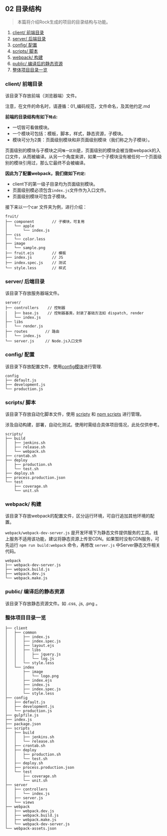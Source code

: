 ## 02 目录结构

> 本篇将介绍Rock生成的项目的目录结构与功能。

1. <a href="#client/ 前端目录">client/ 前端目录</a>
2. <a href="#server/ 后端目录">server/ 后端目录</a>
3. <a href="#config/ 配置webpack/ 构建">config/ 配置</a>
4. <a href="#scripts/ 脚本">scripts/ 脚本</a>
5. <a href="#webpack/ 构建">webpack/ 构建</a>
6. <a href="#public/ 编译后的静态资源">public/ 编译后的静态资源</a>
4. <a href="#整体项目目录一览">整体项目目录一览</a>

### <a name="client/ 前端目录">client/ 前端目录</a>
该目录下存放前端（浏览器端）文件。

注意，在文件的命名时，请遵循：01_编码规范，文件命名，及其他约定.md

**前端的目录结构有如下`特点`:**

* 一切皆可看做模块。
* 一个模块可包括：模板，脚本，样式，静态资源，子模块。
* 模块可分为2类：页面级别模块和非页面级别模块（我们称之为子模块）。

页面级别的模块与子模块之间`唯一区别`是，页面级别的模块会被当做webpack的入口文件，从而被编译。从另一个角度来讲，如果一个子模块没有被任何一个页面级别的模块引用过，那么它最终不会被编译。

**因此为了配置webpack，我们做如下`约定`:**

* client下的第一级子目录均为页面级别模块。
* 页面级别模必须包含`index.js`文件作为入口文件。
* 页面级别模块可包含子模块。

接下来以一个car 文件夹为例，进行介绍：

    fruit/
    ├── component        // 子模块，可复用
    │   └── apple
    │       └── index.js
    ├── css
    │   └── color.less
    ├── image
    │   └── sample.png
    ├── fruit.ejs        // 模板
    ├── index.js         // JS
    ├── index.spec.js    // 测试
    └── style.less       // 样式

### <a name="server/ 后端目录">server/ 后端目录</a>
该目录下存放服务器端文件。

    server/
    ├── controllers    // 控制器
    │   ├── base.js    // 控制器基类，封装了基础方法如 dispatch, render
    │   └── index.js
    ├── libs
    │   └── render.js
    ├── routes        // 路由
    │   └── index.js
    └── server.js     // Node.js入口文件

### <a name="config/ 配置">config/ 配置</a>
该目录下存放配置文件，使用[config模块](https://github.com/typesafehub/config)进行管理.

    config
    ├── default.js
    ├── development.js
    └── production.js

### <a name="scripts/ 脚本">scripts/ 脚本</a>
该目录下存放自动化脚本文件，使用 [scripty](https://github.com/testdouble/scripty) 和 [npm scripts](https://docs.npmjs.com/misc/scripts) 进行管理。

涉及自动构建，部署，自动化测试。使用时需结合具体项目情况，此处仅供参考。

    scripts/
    ├── build
    │   ├── jenkins.sh
    │   ├── release.sh
    │   └── webpack.sh
    ├── crontab.sh
    ├── deploy
    │   ├── production.sh
    │   └── test.sh
    ├── deploy.sh
    ├── process.production.json
    └── test
        ├── coverage.sh
        └── unit.sh

### <a name="webpack/ 构建">webpack/ 构建</a>
该目录下存放webpack的配置文件，区分运行环境，可自行追加其他环境的配置。

`webpack/webpack-dev-server.js` 是开发环境下为静态文件提供服务的工具。线上服务不适用该功能，建议将静态资源上传至CDN。如果暂时没有CDN服务，可先运行 `npm run build:webpack` 命令，再修改 `server.js` 中Server静态文件相关代码。

    webpack
    ├── webpack-dev-server.js
    ├── webpack.build.js
    ├── webpack.dev.js
    └── webpack.make.js

### <a name="public/ 编译后的静态资源">public/ 编译后的静态资源</a>

该目录下存放静态资源文件。如 .css, .js, .png 。

### <a name="整体项目目录一览">整体项目目录一览</a>

    ├── client
    │   ├── common
    │   │   ├── index.js
    │   │   ├── index.spec.js
    │   │   ├── layout.ejs
    │   │   ├── libs
    │   │   │   ├── jquery.js
    │   │   │   └── log.js
    │   │   └── style.less
    │   └── index
    │       ├── image
    │       │   └── logo.png
    │       ├── index.ejs
    │       ├── index.js
    │       ├── index.spec.js
    │       └── style.less
    ├── config
    │   ├── default.js
    │   ├── development.js
    │   └── production.js
    ├── gulpfile.js
    ├── index.js
    ├── package.json
    ├── scripts
    │   ├── build
    │   │   ├── jenkins.sh
    │   │   └── release.sh
    │   ├── crontab.sh
    │   ├── deploy
    │   │   ├── production.sh
    │   │   └── test.sh
    │   ├── deploy.sh
    │   ├── process.production.json
    │   └── test
    │       ├── coverage.sh
    │       └── unit.sh
    ├── server
    │   ├── controllers
    │   │   └── index.js
    │   ├── server.js
    │   └── views
    ├── webpack
    │   ├── webpack.dev.js
    │   ├── webpack.build.js
    │   ├── webpack.make.js
    │   └── webpack-dev-server.js
    └── webpack-assets.json



